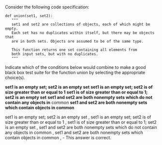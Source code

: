 Consider the following code specification:

```
def union(set1, set2):
   """
   set1 and set2 are collections of objects, each of which might be empty.
   Each set has no duplicates within itself, but there may be objects that
   are in both sets. Objects are assumed to be of the same type.

   This function returns one set containing all elements from
   both input sets, but with no duplicates.
   """
```

Indicate which of the conditions below would combine to make a good black box test suite for the function union by selecting the appropriate choice(s).

**set1 is an empty set; set2 is an empty set**
**set1 is an empty set; set2 is of size greater than or equal to 1**
**set1 is of size greater than or equal to 1; set2 is an empty set**
**set1 and set2 are both nonempty sets which do not contain any objects in** common
**set1 and set2 are both nonempty sets which contain objects in common**

set1 is an empty set; set2 is an empty set , set1 is an empty set; set2 is of size greater than or equal to 1 , set1 is of size greater than or equal to 1; set2 is an empty set , set1 and set2 are both nonempty sets which do not contain any objects in common , set1 and set2 are both nonempty sets which contain objects in common , - This answer is correct.